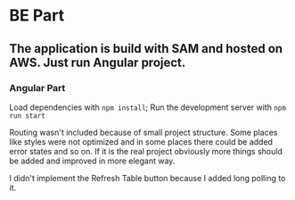 # BE Part

The application is build with SAM and hosted on AWS.
Just run Angular project.
---

### Angular Part

Load dependencies with `npm install`;
Run the development server with `npm run start`

Routing wasn't included because of small project structure.
Some places like styles were not optimized and in some places there could be added error states and so on.
If it is the real project obviously more things should be added and improved in more elegant way.

I didn't implement the Refresh Table button because I added long polling to it.
